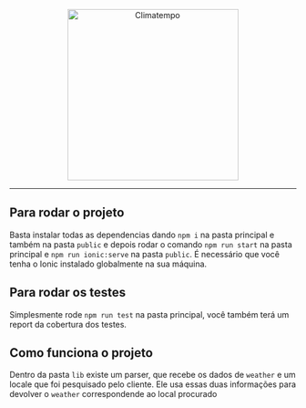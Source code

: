 <p align="center">
  <a href="http://www.climatempo.com.br">
      <img src="http://i.imgur.com/Q9lCAMF.png" alt="Climatempo" width="300px"/>
  </a>
</p>

___


## Para rodar o projeto
Basta instalar todas as dependencias dando `npm i` na pasta principal e também na
pasta `public` e depois rodar o comando `npm run start` na pasta principal e `npm run ionic:serve`
na pasta `public`. É necessário que você tenha o Ionic instalado globalmente na sua máquina.

## Para rodar os testes

Simplesmente rode `npm run test` na pasta principal, você também terá um report da cobertura dos testes.

## Como funciona o projeto

Dentro da pasta `lib` existe um parser, que recebe os dados de `weather`
e um locale que foi pesquisado pelo cliente. Ele usa essas duas informações para
 devolver o `weather` correspondende ao local procurado
